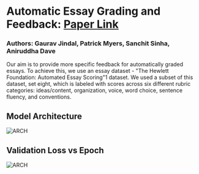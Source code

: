 # Automatic Essay Grading and Feedback: [Paper Link](https://drive.google.com/file/d/1UiQuOgbOV8wzIjPfrSabP28IiaSBx6Ad/view?usp=sharing)
### Authors: Gaurav Jindal, Patrick Myers, Sanchit Sinha, Aniruddha Dave

Our aim is to provide more specific feedback for automatically graded essays. To achieve this, we use an essay dataset - "The Hewlett Foundation: Automated Essay Scoring"1 dataset. We used a subset of this dataset, set eight, which is labeled with scores across six different rubric categories: ideas/content, organization, voice, word choice, sentence fluency, and conventions.

## Model Architecture
![ARCH](https://github.com/pem5rm/NLP-Project/tree/master/Images/ARCH.png?raw=true)

## Validation Loss vs Epoch
![ARCH](https://github.com/pem5rm/NLP-Project/tree/master/Images/val_loss.png?raw=true)
